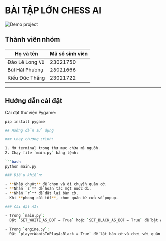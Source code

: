 # BÀI TẬP LỚN CHESS AI
![Demo project](https://imgur.com/a/E5wIISN)

## Thành viên nhóm

| Họ và tên         | Mã số sinh viên |
|-------------------|-----------------|
| Đào Lê Long Vũ    | 23021750        |
| Bùi Hải Phương    | 23021666        |
| Kiều Đức Thắng    | 23021722        |

---

## Hướng dẫn cài đặt

Cài đặt thư viện Pygame:

```bash
pip install pygame

## Hướng dẫn sử dụng

### Chạy chương trình:

1. Mở terminal trong thư mục chứa mã nguồn.
2. Chạy file `main.py` bằng lệnh:

```bash
python main.py

### Điều khiển:

- **Nhấp chuột** để chọn và di chuyển quân cờ.
- **Nhấn `z`** để hoàn tác một nước đi.
- **Nhấn `r`** để đặt lại bàn cờ.
- Khi **phong cấp tốt**, chọn quân từ cửa sổ popup.

### Cài đặt AI:

- Trong `main.py`:  
  Đặt `SET_WHITE_AS_BOT = True` hoặc `SET_BLACK_AS_BOT = True` để bật AI cho bên trắng hoặc đen.

- Trong `engine.py`:  
  Đặt `playerWantsToPlayAsBlack = True` để lật bàn cờ và chơi với quân đen.

